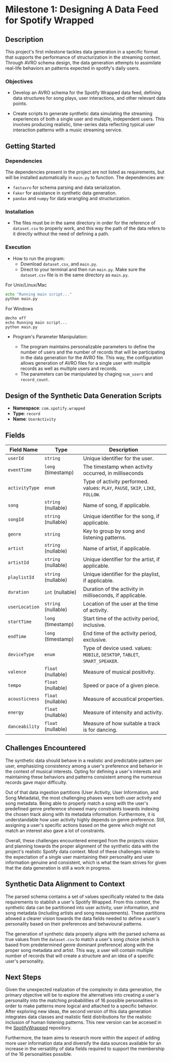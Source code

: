 # Milestone 1: Designing A Data Feed for Spotify Wrapped

## Description
This project's first milestone tackles data generation in a specific format that supports the performance of structurization in the streaming context. 
Through AVRO schema design, the data generation attempts to assimilate real-life behaviors an patterns expected in spotify's daily users.

### Objectives
- Develop an AVRO schema for the Spotify Wrapped data feed, defining data structures for song plays, user interactions, and other relevant data points.

- Create scripts to generate synthetic data simulating the streaming experiences of both a single user and multiple, independent users. This involves producing realistic, time-series data reflecting typical user interaction patterns with a music streaming service.

## Getting Started

### Dependencies

The dependencies present in the project are not listed as requirements, but will be installed automatically in `main.py` to function. The dependencies are:

* `fastavro` for schema parsing and data serialization.
* `Faker` for assistance in synthetic data generation.
* `pandas` and `numpy` for data wrangling and structurization.

### Installation
- The files must be in the same directory in order for the reference of `dataset.csv` to properly work, and this way the path of the data refers to it directly without the need of defining a path.

### Execution
- How to run the program:
    - Download `dataset.csv`, and `main.py`.
    - Direct to your terminal and then run `main.py`. Make sure the `dataset.csv` file is in the same directory as `main.py`.

For Unix/Linux/Mac
```bash
echo "Running main script..."
python main.py
```

For Windows
```batch
@echo off
echo Running main script...
python main.py
```
- Program's Parameter Manipulation:

     - The program maintains personalizable parameters to define the number of users and the number of records that will be participating in the data generation for the AVRO file. This way, the configuration allows generation of AVRO files for a single user with multiple records as well as multiple users and records.
     - The parameters can be manipulated by chaging `num_users` and `record_count`.

## Design of the Synthetic Data Generation Scripts

- **Namespace**: `com.spotify.wrapped`
- **Type**: `record`
- **Name**: `UserActivity`

## Fields

| Field Name    | Type                 | Description                                              |
|---------------|----------------------|----------------------------------------------------------|
| `userId`      | `string`             | Unique identifier for the user.                          |
| `eventTime`   | `long` (timestamp)   | The timestamp when activity occurred, in milliseconds    |
| `activityType`| `enum`               | Type of activity performed. values: `PLAY`, `PAUSE`, `SKIP`, `LIKE`, `FOLLOW`. |
| `song`        | `string` (nullable)  | Name of song, if applicable.                             |
| `songId`      | `string` (nullable)  | Unique identifier for the song, if applicable.           |
| `genre`       | `string`             | Key to group by song and listening patterns.             |
| `artist`      | `string` (nullable)  | Name of artist, if applicable.                           |
| `artistId`    | `string` (nullable)  | Unique identifier for the artist, if applicable.         |
| `playlistId`  | `string` (nullable)  | Unique identifier for the playlist, if applicable.       |
| `duration`    | `int` (nullable)     | Duration of the activity in milliseconds, if applicable. |
| `userLocation`| `string` (nullable)  | Location of the user at the time of activity.            |
| `startTime`   | `long` (timestamp)   | Start time of the activity period, inclusive.            |
| `endTime`     | `long` (timestamp)   | End time of the activity period, exclusive.              |
| `deviceType`  | `enum`               | Type of device used. values: `MOBILE`, `DESKTOP`, `TABLET`, `SMART_SPEAKER`. |
| `valence`     | `float` (nullable)   | Measure of musical positivity.                           |
| `tempo`       | `float` (nullable)   | Speed or pace of a given piece.                          |
| `acousticness`| `float` (nullable)   | Measure of acoustical properties.                        |
| `energy`      | `float` (nullable)   | Measure of intensity and activity.                       |
| `danceability`| `float` (nullable)   | Measure of how suitable a track is for dancing.          |

## Challenges Encountered
The synthetic data should behave in a realistic and predictable pattern per user, emphasizing consistency among a user's preference and behavior in the context of musical interests. Opting for defining a user's interests and maintaining these behaviors and patterns consistent among the numerous records gave major difficulty. 

Out of that data ingestion partitions (User Activity, User Information, and Song Metadata), the most challenging phases were both user activity and song metadata. Being able to properly match a song with the user's predefined genre preference showed many constraints towards indexing the chosen track along with its metadata information. Furthermore, it is understandable how user activity highly depends on genre preference. Still, assigning a user's specific actions based on the genre which might not match an interest also gave a lot of constraints.

Overall, these challenges encountered emerged from the projects vision and planning towards the proper alignment of the synthetic data with the project's realistic Spotify data context. Most of these challenges relate to the expectation of a single user maintaining their personality and user information genuine and consistent, which is what the team strives for given that the data generation is still a work in progress.

## Synthetic Data Alignment to Context

The parsed schema contains a set of values specifically related to the data requirements to stablish a user's Spotify Wrapped. From this context, the synthetic data can be partitioned into user activity, user information, and song metadata (including artists and song measurements). These partitions allowed a clearer vision towards the data fields needed to define a user's personality based on their preferences and behavioural patterns. 

The generation of synthetic data properly aligns with the parsed schema as true values from the `dataset.csv` to match a user's song choice (which is based from predetermined genre dominant preference) along with the proper song metadata and artist. This way, a user will contain multiple number of records that will create a structure and an idea of a specific user's personality. 

## Next Steps
Given the unexpected realization of the complexity in data generation, the primary objective will be to explore the alternatives into creating a user's personality into the matching probabilities of 16 possible personalities in order to make patterns more logical and attached to a specific behavior. After exploring new ideas, the second version of this data generation integrates data classes and realistic field distributions for the realistic inclusion of human listening patterns. This new version can be accesed in the [SpotifyWrapped](https://github.com/efeperro/SpotifyWrapped) repository.

Furthermore, the team aims to research more within the aspect of adding more user information data and diversify the data sources available for an increase in the versatility of data fields required to support the membership of the 16 personalities possible.
